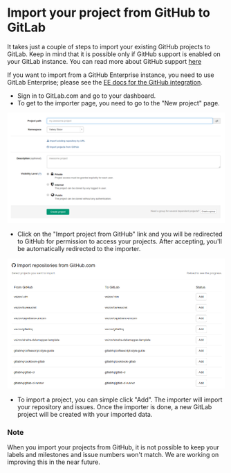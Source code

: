 # Import your project from GitHub to GitLab

It takes just a couple of steps to import your existing GitHub projects to GitLab. Keep in mind that it is possible only if
GitHub support is enabled on your GitLab instance. You can read more about GitHub support [here](http://doc.gitlab.com/ce/integration/github.html)

If you want to import from a GitHub Enterprise instance, you need to use GitLab Enterprise; please see the [EE docs for the GitHub integration](http://doc.gitlab.com/ee/integration/github.html).

* Sign in to GitLab.com and go to your dashboard.
* To get to the importer page, you need to go to the "New project" page.

![New project page](github_importer/new_project_page.png)

* Click on the "Import project from GitHub" link and you will be redirected to GitHub for permission to access your projects. After accepting, you'll be automatically redirected to the importer.

![Importer page](github_importer/importer.png)

* To import a project, you can simple click "Add". The importer will import your repository and issues. Once the importer is done, a new GitLab project will be created with your imported data.

### Note
When you import your projects from GitHub, it is not possible to keep your labels and milestones and issue numbers won't match. We are working on improving this in the near future.
